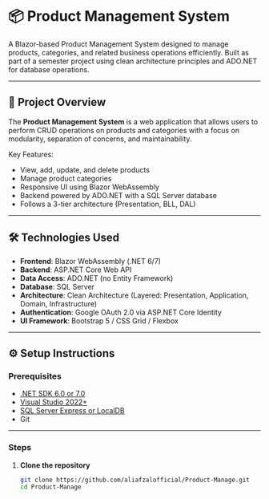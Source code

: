 # 📦 Product Management System

A Blazor-based Product Management System designed to manage products, categories, and related business operations efficiently. Built as part of a semester project using clean architecture principles and ADO.NET for database operations.

---

## 🚀 Project Overview

The **Product Management System** is a web application that allows users to perform CRUD operations on products and categories with a focus on modularity, separation of concerns, and maintainability.

Key Features:
- View, add, update, and delete products
- Manage product categories
- Responsive UI using Blazor WebAssembly
- Backend powered by ADO.NET with a SQL Server database
- Follows a 3-tier architecture (Presentation, BLL, DAL)

---

## 🛠️ Technologies Used

- **Frontend**: Blazor WebAssembly (.NET 6/7)
- **Backend**: ASP.NET Core Web API
- **Data Access**: ADO.NET (no Entity Framework)
- **Database**: SQL Server
- **Architecture**: Clean Architecture (Layered: Presentation, Application, Domain, Infrastructure)
- **Authentication**: Google OAuth 2.0 via ASP.NET Core Identity
- **UI Framework**: Bootstrap 5 / CSS Grid / Flexbox

---

## ⚙️ Setup Instructions

### Prerequisites
- [.NET SDK 6.0 or 7.0](https://dotnet.microsoft.com/download)
- [Visual Studio 2022+](https://visualstudio.microsoft.com/)
- [SQL Server Express or LocalDB](https://www.microsoft.com/en-us/sql-server/sql-server-downloads)
- Git

---

### Steps

1. **Clone the repository**
   ```bash
   git clone https://github.com/aliafzalofficial/Product-Manage.git
   cd Product-Manage
